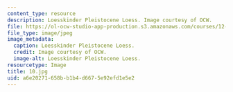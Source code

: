 ```yaml
---
content_type: resource
description: Loesskinder Pleistocene Loess. Image courtesy of OCW.
file: https://ol-ocw-studio-app-production.s3.amazonaws.com/courses/12-110-sedimentary-geology-fall-2004/a6e20271658bb1b4d6675e92efd1e5e2_10.jpg
file_type: image/jpeg
image_metadata:
  caption: Loesskinder Pleistocene Loess.
  credit: Image courtesy of OCW.
  image-alt: Loesskinder Pleistocene Loess.
resourcetype: Image
title: 10.jpg
uid: a6e20271-658b-b1b4-d667-5e92efd1e5e2
---
```

